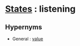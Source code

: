 # [States][1] : listening

## Hypernyms

  - General : [value](/The_Basics/General/value.md)

[1]: README.md
